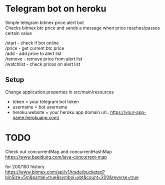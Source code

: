 # Telegram bot on heroku

Simple telegram bitmex price alert bot  
Checks bitmex btc price and sends a message when price reaches/passes certain value

/start - check if bot online  
/price - get current btc price  
/add - add price to alert list  
/remove - remove price from alert list  
/watchlist - check prices on alert list

## Setup

Change application.properties in src/main/resources  

* token = your telegram bot token
* username = bot username
* heroku.website = your heroku app domain url.. https://your-app-name.herokuapp.com/  

# TODO  

Check out concurrentMap and concurrentHashMap  
https://www.baeldung.com/java-concurrent-map  

for 200/150 history  
https://www.bitmex.com/api/v1/trade/bucketed?binSize=5m&partial=true&symbol=xbt&count=200&reverse=true  
